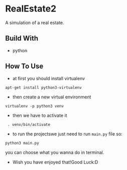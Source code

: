 # RealEstate2

A simulation of a real estate.


## Build With

* python

## How To Use

* at first you should install virtualenv 

```apt-get install python3-virtualenv```

* then create a new virtual environment 

```virtualenv -p python3 venv```

* then we have to activate it

``` . venv/bin/activate```

* to run the projectswe just need to run ```main.py``` file so:
 
 ```python3 main.py```
 
 you can choose what you wanna do in terminal.
 
 * Wish you have enjoyed that!Good Luck:D
